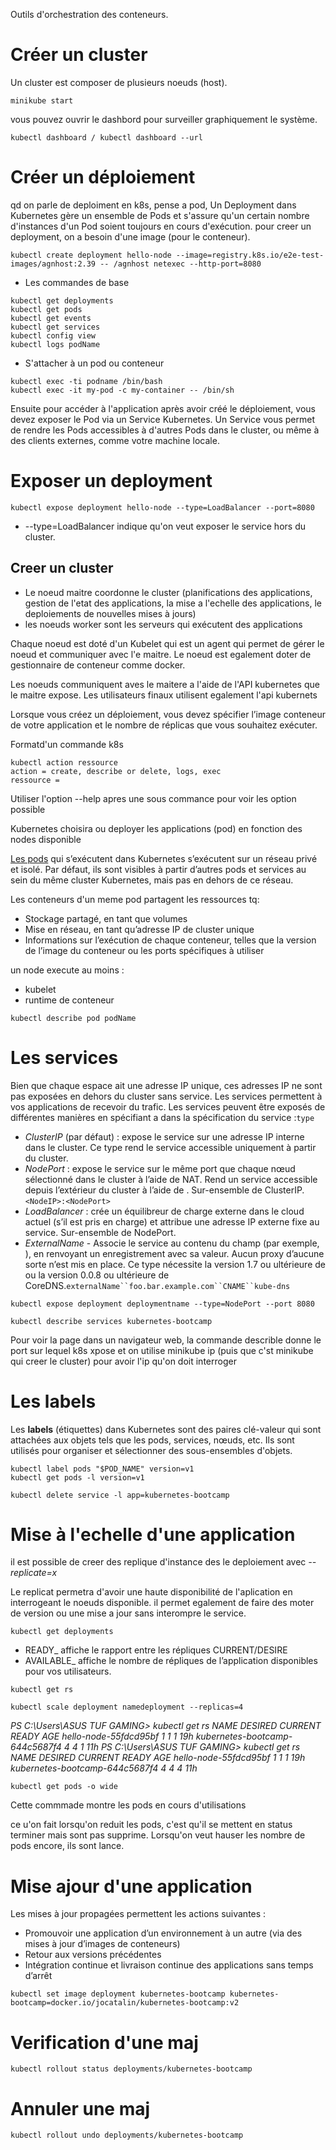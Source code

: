 Outils d'orchestration des conteneurs.

# Créer un cluster
Un cluster est composer de plusieurs noeuds (host).

```
minikube start
```

vous pouvez ouvrir le dashbord pour surveiller graphiquement le système.

```dashboard
kubectl dashboard / kubectl dashboard --url
```

# Créer un déploiement
qd on parle de deploiment en k8s, pense a pod, Un Deployment dans Kubernetes gère un ensemble de Pods et s'assure qu'un certain nombre d'instances d'un Pod soient toujours en cours d'exécution.
pour creer un deployment, on a besoin d'une image (pour le conteneur).


```deployment
kubectl create deployment hello-node --image=registry.k8s.io/e2e-test-images/agnhost:2.39 -- /agnhost netexec --http-port=8080
```

- Les commandes de base
```get
kubectl get deployments
kubectl get pods
kubectl get events
kubectl get services
kubectl config view
kubectl logs podName
```

- S'attacher à un pod ou conteneur
```attach
kubectl exec -ti podname /bin/bash
kubectl exec -it my-pod -c my-container -- /bin/sh
```

Ensuite pour accéder à l'application après avoir créé le déploiement, vous devez exposer le Pod via un Service Kubernetes. Un Service vous permet de rendre les Pods accessibles à d'autres Pods dans le cluster, ou même à des clients externes, comme votre machine locale.

# Exposer un deployment

```expose
kubectl expose deployment hello-node --type=LoadBalancer --port=8080
```

- --type=LoadBalancer indique qu'on veut exposer le service hors du cluster.



## Creer un cluster

- Le noeud maitre coordonne le cluster (planifications des applications, gestion de l'etat des applications, la mise a l'echelle des applications, le deploiements de nouvelles mises à jours)
- les noeuds worker sont les serveurs qui exécutent des applications


Chaque noeud est doté d'un Kubelet qui est un agent qui permet de gérer le noeud et communiquer avec l'e maitre.
Le noeud est egalement doter de gestionnaire de conteneur comme docker.

Les noeuds communiquent aves le maitere a l'aide de l'API kubernetes que le maitre expose. Les utilisateurs finaux utilisent egalement l'api kubernets

Lorsque vous créez un déploiement, vous devez spécifier l’image conteneur de votre application et le nombre de réplicas que vous souhaitez exécuter.

Formatd'un commande k8s
```
kubectl action ressource
action = create, describe or delete, logs, exec
ressource = 
```
Utiliser l'option --help apres une sous commance pour voir les option possible

Kubernetes choisira ou deployer les applications (pod) en fonction des nodes disponible

[Les pods](https://kubernetes.io/docs/concepts/workloads/pods/) qui s’exécutent dans Kubernetes s’exécutent sur un réseau privé et isolé. Par défaut, ils sont visibles à partir d’autres pods et services au sein du même cluster Kubernetes, mais pas en dehors de ce réseau.

Les conteneurs d'un meme pod partagent les ressources tq:
- Stockage partagé, en tant que volumes
- Mise en réseau, en tant qu’adresse IP de cluster unique
- Informations sur l’exécution de chaque conteneur, telles que la version de l’image du conteneur ou les ports spécifiques à utiliser

un node execute au moins :
- kubelet
- runtime de conteneur
```
kubectl describe pod podName
```


# Les services
Bien que chaque espace ait une adresse IP unique, ces adresses IP ne sont pas exposées en dehors du cluster sans service. Les services permettent à vos applications de recevoir du trafic. Les services peuvent être exposés de différentes manières en spécifiant a dans la spécification du service :`type`

- _ClusterIP_ (par défaut) : expose le service sur une adresse IP interne dans le cluster. Ce type rend le service accessible uniquement à partir du cluster.
- _NodePort_ : expose le service sur le même port que chaque nœud sélectionné dans le cluster à l’aide de NAT. Rend un service accessible depuis l’extérieur du cluster à l’aide de . Sur-ensemble de ClusterIP.`<NodeIP>:<NodePort>`
- _LoadBalancer_ : crée un équilibreur de charge externe dans le cloud actuel (s’il est pris en charge) et attribue une adresse IP externe fixe au service. Sur-ensemble de NodePort.
- _ExternalName_ - Associe le service au contenu du champ (par exemple, ), en renvoyant un enregistrement avec sa valeur. Aucun proxy d’aucune sorte n’est mis en place. Ce type nécessite la version 1.7 ou ultérieure de ou la version 0.0.8 ou ultérieure de CoreDNS.`externalName``foo.bar.example.com``CNAME``kube-dns`

```
kubectl expose deployment deploymentname --type=NodePort --port 8080
```

```
kubectl describe services kubernetes-bootcamp
```

Pour voir la page dans un navigateur web, la commande describle donne le port sur lequel k8s xpose et on utilise minikube ip (puis que c'st minikube qui creer le cluster) pour avoir l'ip qu'on doit interroger

# Les labels 
Les **labels** (étiquettes) dans Kubernetes sont des paires clé-valeur qui sont attachées aux objets tels que les pods, services, nœuds, etc. Ils sont utilisés pour organiser et sélectionner des sous-ensembles d'objets.

```label
kubectl label pods "$POD_NAME" version=v1
kubectl get pods -l version=v1
```

```delteSevice
kubectl delete service -l app=kubernetes-bootcamp
```


# Mise à l'echelle d'une application

il est possible de creer des replique d'instance  des le deploiement avec *--replicate=x* 

Le replicat permetra d'avoir une haute disponibilité de l'aplication en interrogeant le noeuds disponible.
il permet egalement de faire des moter de version ou une mise a jour sans interompre le service.

```
kubectl get deployments
```
- READY_ affiche le rapport entre les répliques CURRENT/DESIRE
- AVAILABLE_ affiche le nombre de répliques de l’application disponibles pour vos utilisateurs.
```
kubectl get rs
```

```replicas
kubectl scale deployment namedeployment --replicas=4
```
*PS C:\Users\ASUS TUF GAMING> kubectl get rs
NAME                             DESIRED   CURRENT   READY   AGE
hello-node-55fdcd95bf            1         1         1       19h
kubernetes-bootcamp-644c5687f4   4         4         1       11h
PS C:\Users\ASUS TUF GAMING> kubectl get rs
NAME                             DESIRED   CURRENT   READY   AGE
hello-node-55fdcd95bf            1         1         1       19h
kubernetes-bootcamp-644c5687f4   4         4         4       11h*

```
kubectl get pods -o wide
```
Cette commmade montre les pods en cours d'utilisations

ce u'on fait lorsqu'on reduit les pods, c'est qu'il se mettent en status terminer mais sont pas supprime.
Lorsqu'on veut hauser les nombre de pods encore, ils sont lance.

# Mise ajour d'une application 

Les mises à jour propagées permettent les actions suivantes :

- Promouvoir une application d’un environnement à un autre (via des mises à jour d’images de conteneurs)
- Retour aux versions précédentes
- Intégration continue et livraison continue des applications sans temps d’arrêt

```maj
kubectl set image deployment kubernetes-bootcamp kubernetes-bootcamp=docker.io/jocatalin/kubernetes-bootcamp:v2
```

# Verification d'une maj
```
kubectl rollout status deployments/kubernetes-bootcamp
```

# Annuler une maj
```undo
kubectl rollout undo deployments/kubernetes-bootcamp
```